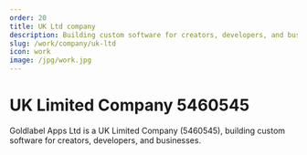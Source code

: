 ```yaml
---
order: 20
title: UK Ltd company
description: Building custom software for creators, developers, and businesses
slug: /work/company/uk-ltd
icon: work
image: /jpg/work.jpg
---
```

# UK Limited Company 5460545

Goldlabel Apps Ltd is a UK Limited Company (5460545), building custom software for creators, developers, and businesses.
